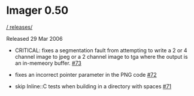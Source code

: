 # Imager 0.50

[ / ](..) [releases/](./)

Released 29 Mar 2006

- CRITICAL: fixes a segmentation fault from attempting to write a 2 or 4 channel image to jpeg or a 2 channel image to tga where the output is an in-memeory buffer. [#73](https://github.com/tonycoz/imager/issues/73)

- fixes an incorrect pointer parameter in the PNG code [#72](https://github.com/tonycoz/imager/issues/72)

- skip Inline::C tests when building in a directory with spaces [#71](https://github.com/tonycoz/imager/issues/71)